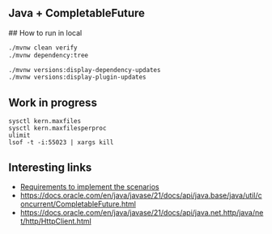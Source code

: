 Java + CompletableFuture
-----------------------

## How to run in local

```bash
./mvnw clean verify
./mvnw dependency:tree

./mvnw versions:display-dependency-updates
./mvnw versions:display-plugin-updates
```

## Work in progress

```
sysctl kern.maxfiles 
sysctl kern.maxfilesperproc
ulimit
lsof -t -i:55023 | xargs kill
```

## Interesting links

- [Requirements to implement the scenarios](../README.md)
- https://docs.oracle.com/en/java/javase/21/docs/api/java.base/java/util/concurrent/CompletableFuture.html
- https://docs.oracle.com/en/java/javase/21/docs/api/java.net.http/java/net/http/HttpClient.html